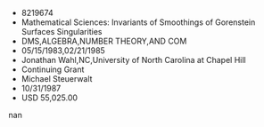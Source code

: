 
* 8219674
* Mathematical Sciences: Invariants of Smoothings of Gorenstein Surfaces Singularities
* DMS,ALGEBRA,NUMBER THEORY,AND COM
* 05/15/1983,02/21/1985
* Jonathan Wahl,NC,University of North Carolina at Chapel Hill
* Continuing Grant
* Michael Steuerwalt
* 10/31/1987
* USD 55,025.00

nan
